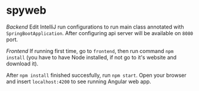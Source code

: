 # spyweb

*Backend*
Edit IntelliJ run configurations to run main class annotated with `SpringBootApplication`. After configuring api server will be available on `8080` port.

*Frontend*
If running first time, go to `frontend`, then run command `npm install` (you have to have Node installed, if not go to it's website and download it). 

After `npm install` finished succesfully, run `npm start`. Open your browser and insert `localhost:4200` to see running Angular web app.
